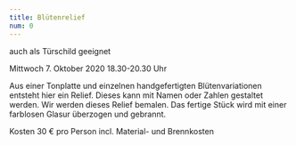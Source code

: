```yaml
---
title: Blütenrelief
num: 0
---
```


auch als Türschild geeignet

Mittwoch 7. Oktober 2020            18.30-20.30 Uhr

Aus einer Tonplatte und einzelnen handgefertigten Blütenvariationen entsteht hier ein Relief. Dieses kann mit Namen oder Zahlen gestaltet werden. Wir werden dieses Relief bemalen. Das fertige Stück wird mit einer farblosen Glasur überzogen und gebrannt.

Kosten 30 € pro Person incl. Material- und Brennkosten
